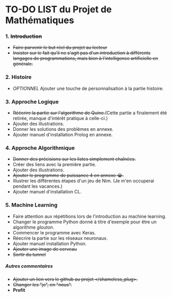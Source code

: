 # TO-DO LIST du Projet de Mathématiques

### 1. ~~Introduction~~
- ~~Faire parvenir le but réel du projet au lecteur~~
- ~~Insister sur le fait qu'il ne s'agit pas d'un introduction à différents langages de programmations, mais bien à l'intelligence artificielle en générale.~~

### 2. Histoire
- *OPTIONNEL* Ajouter une touche de personnalisation à la partie histoire.

### 3. Approche Logique 
- ~~Réécrire la partie sur l'algorithme de Quine.~~(Cette partie a finalement été retirée, manque d'intérêt pratique à celle-ci.) 
- Ajouter des illustrations. 
- Donner les solutions des problèmes en annexe.
- Ajouter manuel d'installation Prolog en annexe. 

### 4. Approche Algorithmique
- ~~Donner des précisions sur les listes simplement chaînées.~~ 
- Créer des liens avec la première partie.
- Ajouter des illustrations.
- ~~Ajouter le programme de puissance 4 en annexe :sob:.~~
- Illustrer les différentes étapes d'un jeu de Nim. (Je m'en occuperai pendant les vacances.) 
- Ajouter manuel d'installation CL. 

### 5. Machine Learning
- Faire attention aux répétitions lors de l'introduction au machine learning. 
- Changer le programme Python donné à titre d'exemple pour être un algorithme *glouton*.
- Commencer le programme avec Keras.
- Réecrire la partie sur les réseaux neuronaux. 
- Ajouter manuel installation Python.
- ~~Ajouter une image de cerveau~~
- ~~Sortir du tunnel~~ 

##### Autres commentaires
- ~~Ajouter un lien vers le github au projet </shameless_plug>.~~ 
- ~~Changer les "je", en "nous".~~
- **Profit**
